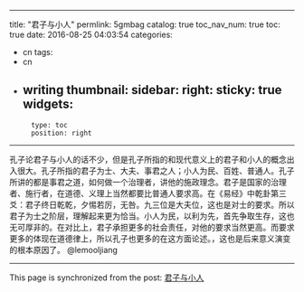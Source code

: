 
---
title: "君子与小人"
permlink: 5gmbag
catalog: true
toc_nav_num: true
toc: true
date: 2016-08-25 04:03:54
categories:
- cn
tags:
- cn
- writing
thumbnail: 
sidebar:
    right:
        sticky: true
widgets:
    -
        type: toc
        position: right
---


孔子论君子与小人的话不少，但是孔子所指的和现代意义上的君子和小人的概念出入很大。孔子所指的君子为士、大夫、事君之人；小人为民、百姓、普通人。孔子所讲的都是事君之道，如何做一个治理者，讲他的施政理念。君子是国家的治理者、施行者，在道德、义理上当然都要比普通人要求高。在《易经》中乾卦第三爻：君子终日乾乾，夕惕若厉，无咎。九三位是大夫位，这也是对士的要求。所以君子为士之阶层，理解起来更为恰当。小人为民，以利为先，首先争取生存，这也无可厚非的。在对比上，君子承担更多的社会责任，对他的要求当然更高。而要求更多的体现在道德律上，所以孔子也更多的在这方面论述。，这也是后来意义演变的根本原因了。
 @lemooljiang

- - -

This page is synchronized from the post: [君子与小人](https://steemit.com/@lemooljiang/5gmbag)
